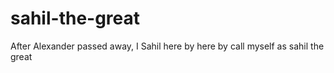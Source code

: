 # sahil-the-great
After Alexander passed away, I Sahil here by here by call myself as sahil the great
